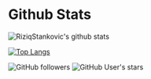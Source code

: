 # Github Stats

![RiziqStankovic's github stats](https://github-readme-stats.vercel.app/api?username=RiziqStankovic&show_icons=true&theme=onedark)

[![Top Langs](https://github-readme-stats.vercel.app/api/top-langs/?username=RiziqStankovic&layout=compact)](https://github.com/RiziqStankovic/github-readme-stats)

![GitHub followers](https://img.shields.io/github/followers/RiziqStankovic?color=aqua&label=Followers&style=for-the-badge)
![GitHub User's stars](https://img.shields.io/github/stars/RiziqStankovic?affiliations=OWNER&color=aqua&style=for-the-badge)


